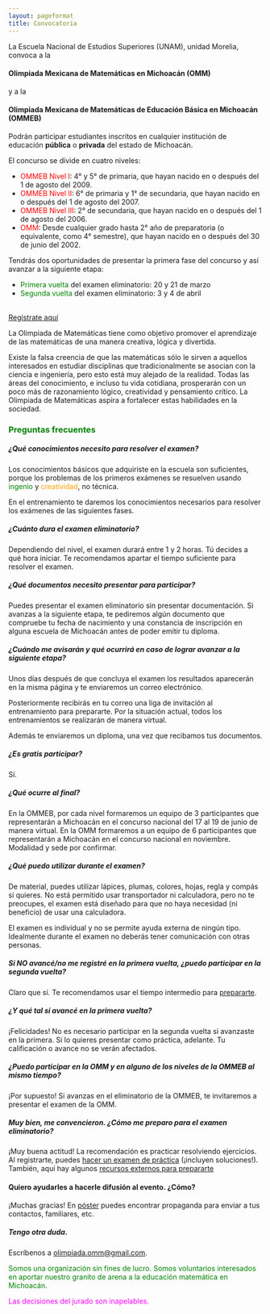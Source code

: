 ```yaml
---
layout: pageformat
title: Convocatoria
---
```

La Escuela Nacional de Estudios Superiores (UNAM), unidad Morelia, convoca a la
#### Olimpiada Mexicana de Matemáticas en Michoacán (OMM)
y a la 
#### Olimpiada Mexicana de Matemáticas de Educación Básica en Michoacán (OMMEB)

Podrán participar estudiantes inscritos en cualquier institución de educación **pública** o **privada** del estado de Michoacán.

El concurso se divide en cuatro niveles:

- <span style="color:red">OMMEB Nivel I</span>: 4° y 5° de primaria, que hayan nacido en o después del 1 de agosto  del 2009.
- <span style="color:red">OMMEB Nivel II</span>: 6° de primaria y 1° de secundaria, que hayan nacido en o después del 1 de agosto del 2007.
- <span style="color:red">OMMEB Nivel III</span>: 2° de secundaria, que hayan nacido en o después del 1  de agosto  del 2006.
- <span style="color:red">OMM</span>: Desde cualquier grado hasta 2° año de preparatoria (o equivalente, como 4° semestre), que hayan nacido en o después del 30 de junio del 2002.

Tendrás dos oportunidades de presentar la primera fase del concurso y así avanzar a la siguiente etapa:

- <span style="color:green">Primera vuelta</span> del examen eliminatorio: 20 y 21 de marzo
- <span style="color:green">Segunda vuelta</span> del examen eliminatorio: 3 y 4 de abril

<br>
<a href="https://registro.olimpiadamatematicasmichoacan.org:8443/login/index.php" class="btn btn-xs btn-primary">Regístrate aquí</a>

La Olimpiada de Matemáticas tiene como objetivo promover el aprendizaje de las matemáticas de una manera creativa, lógica y divertida.

Existe la falsa creencia de que las matemáticas sólo le sirven a aquellos interesados en estudiar disciplinas que tradicionalmente se asocian con la ciencia e ingeniería, pero esto está muy alejado de la realidad. Todas las áreas del conocimiento, e incluso tu vida cotidiana, prosperarán con un poco más de razonamiento lógico, creatividad y pensamiento crítico. La Olimpiada de Matemáticas aspira a fortalecer estas habilidades en la sociedad.

### <span style="color:green">Preguntas frecuentes</span>

##### ¿Qué conocimientos necesito para resolver el examen?
Los conocimientos básicos que adquiriste en la escuela son suficientes, porque los problemas de los primeros exámenes se resuelven usando <span style="color:green">ingenio</span> y <span style="color:orange">creatividad</span>, no técnica.

En el entrenamiento te daremos los conocimientos necesarios para resolver los exámenes de las siguientes fases.

##### ¿Cuánto dura el examen eliminatorio?
Dependiendo del nivel, el examen durará entre 1 y 2 horas. Tú decides a qué hora iniciar. Te recomendamos apartar el tiempo suficiente para resolver el examen.

##### ¿Qué documentos necesito presentar para participar?
Puedes presentar el examen eliminatorio sin presentar documentación. Si avanzas a la siguiente etapa, te pediremos algún documento que compruebe tu fecha de nacimiento y una constancia de inscripción en alguna escuela de Michoacán antes de poder emitir tu diploma.

##### ¿Cuándo me avisarán y qué ocurrirá en caso de lograr avanzar a la siguiente etapa? 
Unos días después de que concluya el examen los resultados aparecerán en la misma página y te enviaremos un correo electrónico.

Posteriormente recibirás en tu correo una liga de invitación al entrenamiento para prepararte. Por la situación actual, todos los entrenamientos se realizarán de manera virtual.

Además te enviaremos un diploma, una vez que recibamos tus documentos.

##### ¿Es gratis participar?
Sí.

##### ¿Qué ocurre al final?
En la OMMEB, por cada nivel formaremos un equipo de 3 participantes que representarán a Michoacán en el concurso nacional del 17 al 19 de junio de manera virtual.
En la OMM formaremos a un equipo de 6 participantes que representarán a Michoacán en el concurso nacional en noviembre. Modalidad y sede por confirmar.

##### ¿Qué puedo utilizar durante el examen?
De material, puedes utilizar lápices, plumas, colores, hojas, regla y compás si quieres. No está permitido usar transportador ni calculadora, pero no te preocupes, el examen está diseñado para que no haya necesidad (ni beneficio) de usar una calculadora.

El examen es individual y no se permite ayuda externa de ningún tipo. Idealmente durante el examen no deberás tener comunicación con otras personas.

##### Si NO avancé/no me registré en la primera vuelta, ¿puedo participar en la segunda vuelta?
Claro que sí. Te recomendamos usar el tiempo intermedio para [prepararte](/preparate).

##### ¿Y qué tal si avancé en la primera vuelta?
¡Felicidades! No es necesario participar en la segunda vuelta si avanzaste en la primera. Si lo quieres presentar como práctica, adelante. Tu calificación o avance no se verán afectados.

##### ¿Puedo participar en la OMM y en alguno de los niveles de la OMMEB al mismo tiempo?
¡Por supuesto! Si avanzas en el eliminatorio de la OMMEB, te invitaremos a presentar el examen de la OMM.

##### Muy bien, me convencieron. ¿Cómo me preparo para el examen eliminatorio?
¡Muy buena actitud! La recomendación es practicar resolviendo ejercicios. Al registrarte, puedes [hacer un examen de práctica](https://registro.olimpiadamatematicasmichoacan.org:8443/login/index.php) (¡incluyen soluciones!). También, aquí hay algunos [recursos externos para prepararte](/preparate)


#### Quiero ayudarles a hacerle difusión al evento. ¿Cómo?

¡Muchas gracias! En [póster](/poster) puedes encontrar propaganda para enviar a tus contactos, familiares, etc.

##### Tengo otra duda.
Escríbenos a [olimpiada.omm@gmail.com](mailto:olimpiada.omm@gmail.com).



<span style="color:green">Somos una organización sin fines de lucro. Somos voluntarios interesados en aportar nuestro granito de arena a la educación matemática en Michoacán.</span>

<span style="color:magenta">Las decisiones del jurado son inapelables.</span>


